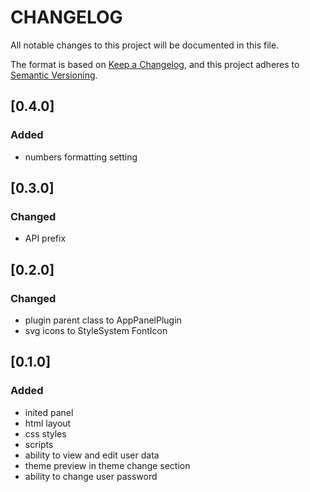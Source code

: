 # CHANGELOG

All notable changes to this project will be documented in this file.

The format is based on [Keep a Changelog](https://keepachangelog.com/en/1.0.0/),
and this project adheres to [Semantic Versioning](https://semver.org/spec/v2.0.0.html).

## [0.4.0]

### Added

- numbers formatting setting

## [0.3.0]

### Changed

- API prefix

## [0.2.0]

### Changed

- plugin parent class to AppPanelPlugin
- svg icons to StyleSystem FontIcon

## [0.1.0]

### Added

- inited panel
- html layout
- css styles
- scripts
- ability to view and edit user data
- theme preview in theme change section
- ability to change user password

